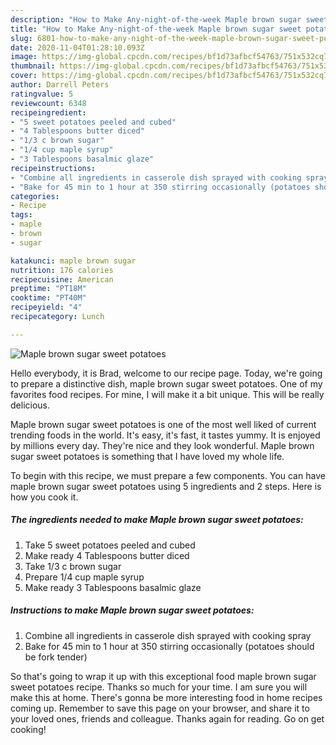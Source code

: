 ```yaml
---
description: "How to Make Any-night-of-the-week Maple brown sugar sweet potatoes"
title: "How to Make Any-night-of-the-week Maple brown sugar sweet potatoes"
slug: 6801-how-to-make-any-night-of-the-week-maple-brown-sugar-sweet-potatoes
date: 2020-11-04T01:28:10.093Z
image: https://img-global.cpcdn.com/recipes/bf1d73afbcf54763/751x532cq70/maple-brown-sugar-sweet-potatoes-recipe-main-photo.jpg
thumbnail: https://img-global.cpcdn.com/recipes/bf1d73afbcf54763/751x532cq70/maple-brown-sugar-sweet-potatoes-recipe-main-photo.jpg
cover: https://img-global.cpcdn.com/recipes/bf1d73afbcf54763/751x532cq70/maple-brown-sugar-sweet-potatoes-recipe-main-photo.jpg
author: Darrell Peters
ratingvalue: 5
reviewcount: 6348
recipeingredient:
- "5 sweet potatoes peeled and cubed"
- "4 Tablespoons butter diced"
- "1/3 c brown sugar"
- "1/4 cup maple syrup"
- "3 Tablespoons basalmic glaze"
recipeinstructions:
- "Combine all ingredients in casserole dish sprayed with cooking spray"
- "Bake for 45 min to 1 hour at 350 stirring occasionally (potatoes should be fork tender)"
categories:
- Recipe
tags:
- maple
- brown
- sugar

katakunci: maple brown sugar 
nutrition: 176 calories
recipecuisine: American
preptime: "PT18M"
cooktime: "PT40M"
recipeyield: "4"
recipecategory: Lunch

---
```



![Maple brown sugar sweet potatoes](https://img-global.cpcdn.com/recipes/bf1d73afbcf54763/751x532cq70/maple-brown-sugar-sweet-potatoes-recipe-main-photo.jpg)

Hello everybody, it is Brad, welcome to our recipe page. Today, we're going to prepare a distinctive dish, maple brown sugar sweet potatoes. One of my favorites food recipes. For mine, I will make it a bit unique. This will be really delicious.



Maple brown sugar sweet potatoes is one of the most well liked of current trending foods in the world. It's easy, it's fast, it tastes yummy. It is enjoyed by millions every day. They're nice and they look wonderful. Maple brown sugar sweet potatoes is something that I have loved my whole life.


To begin with this recipe, we must prepare a few components. You can have maple brown sugar sweet potatoes using 5 ingredients and 2 steps. Here is how you cook it.

<!--inarticleads1-->

##### The ingredients needed to make Maple brown sugar sweet potatoes:

1. Take 5 sweet potatoes peeled and cubed
1. Make ready 4 Tablespoons butter diced
1. Take 1/3 c brown sugar
1. Prepare 1/4 cup maple syrup
1. Make ready 3 Tablespoons basalmic glaze




<!--inarticleads2-->

##### Instructions to make Maple brown sugar sweet potatoes:

1. Combine all ingredients in casserole dish sprayed with cooking spray
1. Bake for 45 min to 1 hour at 350 stirring occasionally (potatoes should be fork tender)




So that's going to wrap it up with this exceptional food maple brown sugar sweet potatoes recipe. Thanks so much for your time. I am sure you will make this at home. There's gonna be more interesting food in home recipes coming up. Remember to save this page on your browser, and share it to your loved ones, friends and colleague. Thanks again for reading. Go on get cooking!
